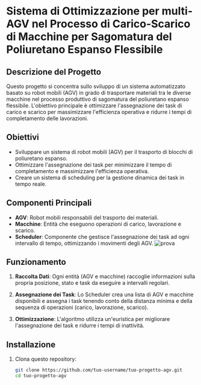 # Sistema di Ottimizzazione per multi-AGV nel Processo di Carico-Scarico di Macchine per Sagomatura del Poliuretano Espanso Flessibile

## Descrizione del Progetto

Questo progetto si concentra sullo sviluppo di un sistema automatizzato basato su robot mobili (AGV) in grado di trasportare materiali tra le diverse macchine nel processo produttivo di sagomatura del poliuretano espanso flessibile. L'obiettivo principale è ottimizzare l'assegnazione dei task di carico e scarico per massimizzare l'efficienza operativa e ridurre i tempi di completamento delle lavorazioni.

## Obiettivi

- Sviluppare un sistema di robot mobili (AGV) per il trasporto di blocchi di poliuretano espanso.
- Ottimizzare l'assegnazione dei task per minimizzare il tempo di completamento e massimizzare l'efficienza operativa.
- Creare un sistema di scheduling per la gestione dinamica dei task in tempo reale.

## Componenti Principali

- **AGV**: Robot mobili responsabili del trasporto dei materiali.
- **Macchine**: Entità che eseguono operazioni di carico, lavorazione e scarico.
- **Scheduler**: Componente che gestisce l'assegnazione dei task ad ogni intervallo di tempo, ottimizzando i movimenti degli AGV.
![prova](https://github.com/user-attachments/assets/54627e60-b4f3-46c6-aa27-1ad9bcafb2a6)


## Funzionamento

1. **Raccolta Dati**: Ogni entità (AGV e macchine) raccoglie informazioni sulla propria posizione, stato e task da eseguire a intervalli regolari.
   
2. **Assegnazione dei Task**: Lo Scheduler crea una lista di AGV e macchine disponibili e assegna i task tenendo conto della distanza minima e della sequenza di operazioni (carico, lavorazione, scarico).

3. **Ottimizzazione**: L'algoritmo utilizza un'euristica per migliorare l'assegnazione dei task e ridurre i tempi di inattività.

## Installazione

1. Clona questo repository:
   ```bash
   git clone https://github.com/tuo-username/tuo-progetto-agv.git
   cd tuo-progetto-agv
